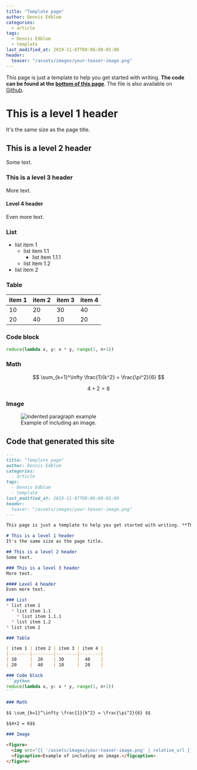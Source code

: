 ```yaml
---
title: "Template page"
author: Dennis Edblom
categories: 
  - article
tags:
  - Dennis Edblom
  - template
last_modified_at: 2019-11-07T08:06:00-05:00
header:
  teaser: "/assets/images/your-teaser-image.png"
---
```


This page is just a template to help you get started with writing. **The code can be found at the [bottom of this page](/article/template-page/#code-that-generated-this-site)**. The file is also available on [Github](https://github.com/minphase/minphase/blob/master/_posts/2019-11-13-template-page.md). 

# This is a level 1 header
It's the same size as the page title.

## This is a level 2 header
Some text.

### This is a level 3 header
More text.

#### Level 4 header
Even more text.

### List 
* list item 1
  * list item 1.1
    * list item 1.1.1
  * list item 1.2
* list item 2

### Table

| item 1 | item 2 | item 3 | item 4 |
|--------|--------|--------|--------|
| 10     |  20    | 30     |  40    |
| 20     |  40    | 10     |  20    |

### Code block
```python
reduce(lambda x, y: x * y, range(1, n+1))
```

### Math

$$ \sum_{k=1}^\infty \frac{1}{k^2} = \frac{\pi^2}{6} $$

$$4+2 = 6$$

### Image

<figure>
  <img src="{{ '/assets/images/your-teaser-image.png' | relative_url }}" alt="indented paragraph example">
  <figcaption>Example of including an image.</figcaption>
</figure>

## Code that generated this site


~~~markdown
---
title: "Template page"
author: Dennis Edblom
categories: 
  - article
tags:
  - Dennis Edblom
  - template
last_modified_at: 2019-11-07T08:06:00-05:00
header:
  teaser: "/assets/images/your-teaser-image.png"
---

This page is just a template to help you get started with writing. **The code can be found at the [bottom of this page](/article/template-page/#code-that-generated-this-site)**. The file is also available on [Github](https://github.com/minphase/minphase/blob/master/_posts/2019-11-13-template-page.md). 

# This is a level 1 header
It's the same size as the page title.

## This is a level 2 header
Some text.

### This is a level 3 header
More text.

#### Level 4 header
Even more text.

### List 
* list item 1
  * list item 1.1
    * list item 1.1.1
  * list item 1.2
* list item 2

### Table

| item 1 | item 2 | item 3 | item 4 |
|--------|--------|--------|--------|
| 10     |  20    | 30     |  40    |
| 20     |  40    | 10     |  20    |

### Code block
```python
reduce(lambda x, y: x * y, range(1, n+1))
```

### Math

$$ \sum_{k=1}^\infty \frac{1}{k^2} = \frac{\pi^2}{6} $$

$$4+2 = 6$$

### Image

<figure>
  <img src="{{ '/assets/images/your-teaser-image.png' | relative_url }}" alt="indented paragraph example">
  <figcaption>Example of including an image.</figcaption>
</figure>

~~~
